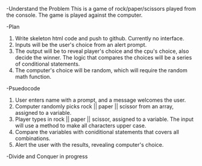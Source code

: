 -Understand the Problem
This is a game of rock/paper/scissors played from the console.
The game is played against the computer.

-Plan
1. Write skeleton html code and push to github. Currently no interface.
2. Inputs will be the user's choice from an alert prompt.
3. The output will be to reveal player's choice and the cpu's choice,
also decide the winner. The logic that compares the choices will be a series of conditional statements.
4. The computer's choice will be random, which will require the random math function.

-Psuedocode
1. User enters name with a prompt, and a message welcomes the user.
2. Computer randomly picks rock || paper || scissor from an array, assigned to a variable.
3. Player types in rock || paper || scissor, assigned to a variable. The input will use a method
to make all characters upper case.
4. Compare the variables with coniditional statements that covers all combinations.
5. Alert the user with the results, revealing computer's choice.


-Divide and Conquer in progress